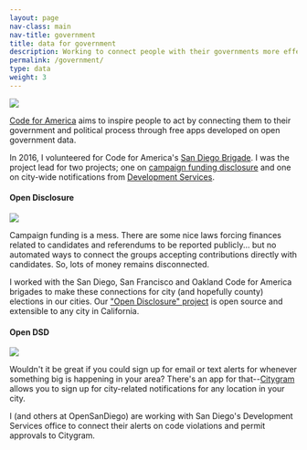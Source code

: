 ```yaml
---
layout: page
nav-class: main
nav-title: government
title: data for government
description: Working to connect people with their governments more effectively.
permalink: /government/
type: data
weight: 3
---
```


<img class="col one right" src="{{ '/img/logos/cfa.png' | prepend:site.baseurl }}">

<p>
  <a class="title" href="http://www.codeforamerica.org/">Code for America</a> aims to inspire people to act by connecting them to their government and political process through free apps developed on open government data.
</p>

<p>
  In 2016, I volunteered for Code for America's <a href="http://www.opensandiego.org/">San Diego Brigade</a>. I was the project lead for two projects; one on
  <a href="http://www.opendisclosure.io/">campaign funding disclosure</a>
  and one on city-wide notifications from <a href="http://www.sandiego.gov/development-services/">Development Services</a>.
</p>

<a name="opendisclosure"></a>
<h4>Open Disclosure</h4>

<img class="col one right" src="{{ '/img/logos/caciviclab.png' | prepend:site.baseurl }}">

<p>
  Campaign funding is a mess. There are some nice laws forcing finances related to candidates and referendums to be reported publicly... but no automated ways to connect the groups accepting contributions directly with candidates. So, lots of money remains disconnected.
</p>

<p>
  I worked with the San Diego, San Francisco and Oakland Code for America brigades to make these connections for city (and hopefully county) elections in our cities. Our <a class="title" href="https://github.com/opensandiego/opendisclosure">"Open Disclosure" project</a> is open source and extensible to any city in California.
</p>



<a name="opendsd"></a>
<h4>Open DSD</h4>

<img class="col one right" src="{{ '/img/logos/citygram.png' | prepend:site.baseurl }}">

<p>
  Wouldn't it be great if you could sign up for email or text alerts for whenever something big is happening in your area? There's an app for that--<a href="https://www.citygram.org/">Citygram</a> allows you to sign up for city-related notifications for any location in your city.
</p>

<p>
  I (and others at OpenSanDiego) are working with San Diego's Development Services office to connect their alerts on code violations and permit approvals to Citygram.
</p>
